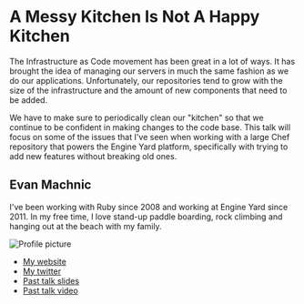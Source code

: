 # A Messy Kitchen Is Not A Happy Kitchen

The Infrastructure as Code movement has been great in a lot of ways. It has
brought the idea of managing our servers in much the same fashion as we do
our applications. Unfortunately, our repositories tend to grow with the size
of the infrastructure and the amount of new components that need to be added.

We have to make sure to periodically clean our "kitchen" so that we continue
to be confident in making changes to the code base. This talk will focus on
some of the issues that I've seen when working with a large Chef repository
that powers the Engine Yard platform, specifically with trying to add new
features without breaking old ones.

## Evan Machnic

I've been working with Ruby since 2008 and working at Engine Yard since 2011.
In my free time, I love stand-up paddle boarding, rock climbing and hanging out
at the beach with my family.

![Profile picture](https://lh6.googleusercontent.com/-74C6I3sEo9U/Un1jYOHEjQI/AAAAAAAAPXI/ldDnVG22Oyc/s506/poster_avatar.jpg)

- [My website](http://broadmac.net)
- [My twitter](https://twitter.com/emachnic)
- [Past talk slides](http://speakerdeck.com/emachnic)
- [Past talk video](http://confreaks.com/presenters/779-evan-machnic)
